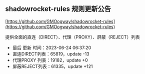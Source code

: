 ## shadowrocket-rules 规则更新公告

[https://github.com/GMOogway/shadowrocket-rules](https://github.com/GMOogway/shadowrocket-rules)

提供全面的直连（DIRECT）、代理（PROXY）、屏蔽（REJECT）列表
- 最后 更新 时间：2023-06-24 06:37:20
- 直连DIRECT列表：65819，update -13
- 代理PROXY 列表：19182，update +0
- 屏蔽REJECT列表：61335，update +121